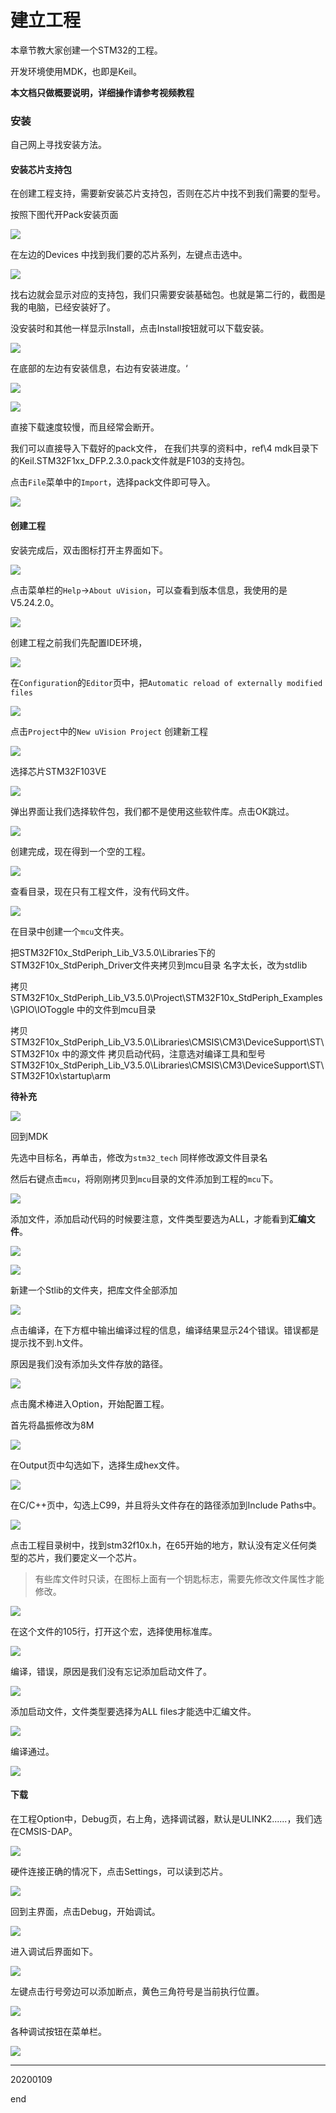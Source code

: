 # 建立工程

本章节教大家创建一个STM32的工程。

开发环境使用MDK，也即是Keil。

**本文档只做概要说明，详细操作请参考视频教程**

### 安装

自己网上寻找安装方法。

#### 安装芯片支持包

在创建工程支持，需要新安装芯片支持包，否则在芯片中找不到我们需要的型号。

 按照下图代开Pack安装页面

![](pic/b03_30.jpg)

在左边的Devices  中找到我们要的芯片系列，左键点击选中。

![](pic/b03_31.jpg)

找右边就会显示对应的支持包，我们只需要安装基础包。也就是第二行的，截图是我的电脑，已经安装好了。

没安装时和其他一样显示Install，点击Install按钮就可以下载安装。

![](pic/b03_32.jpg)

在底部的左边有安装信息，右边有安装进度。‘

![](pic/b03_33.jpg)

![](pic/b03_34.jpg)

直接下载速度较慢，而且经常会断开。

我们可以直接导入下载好的pack文件， 在我们共享的资料中，ref\4  mdk目录下的Keil.STM32F1xx_DFP.2.3.0.pack文件就是F103的支持包。

点击`File`菜单中的`Import`，选择pack文件即可导入。

![](pic/b03_35.jpg)

#### 创建工程

安装完成后，双击图标打开主界面如下。

![](pic/b03_01.png)

点击菜单栏的`Help`->`About uVision`，可以查看到版本信息，我使用的是V5.24.2.0。

![](pic/b03_02.png)

创建工程之前我们先配置IDE环境，

![](pic/b03_03.png)

在`Configuration`的`Editor`页中，把`Automatic reload of externally modified files`

![](pic/b03_04.png)

点击`Project`中的`New uVision Project` 创建新工程

![](pic/b03_05.png)

选择芯片STM32F103VE

![](pic/b03_06.png)

弹出界面让我们选择软件包，我们都不是使用这些软件库。点击OK跳过。

![](pic/b03_07.png)

创建完成，现在得到一个空的工程。

![](pic/b03_08.png)

查看目录，现在只有工程文件，没有代码文件。

![](pic/b03_09.png)

在目录中创建一个`mcu`文件夹。

把STM32F10x_StdPeriph_Lib_V3.5.0\Libraries下的STM32F10x_StdPeriph_Driver文件夹拷贝到mcu目录
名字太长，改为stdlib

拷贝STM32F10x_StdPeriph_Lib_V3.5.0\Project\STM32F10x_StdPeriph_Examples\GPIO\IOToggle 中的文件到mcu目录

拷贝STM32F10x_StdPeriph_Lib_V3.5.0\Libraries\CMSIS\CM3\DeviceSupport\ST\STM32F10x 中的源文件
拷贝启动代码，注意选对编译工具和型号
STM32F10x_StdPeriph_Lib_V3.5.0\Libraries\CMSIS\CM3\DeviceSupport\ST\STM32F10x\startup\arm

**待补充**

![](pic/b03_10.png)

回到MDK

先选中目标名，再单击，修改为`stm32_tech`
同样修改源文件目录名

然后右键点击`mcu`，将刚刚拷贝到`mcu`目录的文件添加到工程的`mcu`下。

![](pic/b03_11.png)

添加文件，添加启动代码的时候要注意，文件类型要选为ALL，才能看到**汇编文件**。

![](pic/b03_12.png)

![](pic/b03_13.png)

新建一个Stlib的文件夹，把库文件全部添加

![](pic/b03_14.png)

点击编译，在下方框中输出编译过程的信息，编译结果显示24个错误。错误都是提示找不到.h文件。

原因是我们没有添加头文件存放的路径。

![](pic/b03_15.png)

点击魔术棒进入Option，开始配置工程。

首先将晶振修改为8M

![](pic/b03_16.png)

在Output页中勾选如下，选择生成hex文件。

![](pic/b03_17.png)

在C/C++页中，勾选上C99，并且将头文件存在的路径添加到Include Paths中。

![](pic/b03_18.png)

点击工程目录树中，找到stm32f10x.h，在65开始的地方，默认没有定义任何类型的芯片，我们要定义一个芯片。

> 有些库文件时只读，在图标上面有一个钥匙标志，需要先修改文件属性才能修改。

![](pic/b03_19.png)

在这个文件的105行，打开这个宏，选择使用标准库。

![](pic/b03_20.png)

编译，错误，原因是我们没有忘记添加启动文件了。

![](pic/b03_22.png)

添加启动文件，文件类型要选择为ALL files才能选中汇编文件。

![](pic/b03_21.png)

编译通过。

![](pic/b03_23.png)

#### 下载

在工程Option中，Debug页，右上角，选择调试器，默认是ULINK2......，我们选在CMSIS-DAP。

![](pic/b03_24.png)

硬件连接正确的情况下，点击Settings，可以读到芯片。

![](pic/b03_25.png)

回到主界面，点击Debug，开始调试。

![](pic/b03_26.png)

进入调试后界面如下。

![](pic/b03_27.png)

左键点击行号旁边可以添加断点，黄色三角符号是当前执行位置。

![](pic/b03_28.png)

各种调试按钮在菜单栏。

![](pic/b03_29.png)

---

20200109

end
